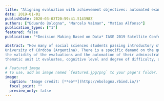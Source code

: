 ```yaml
---
title: "Aligning evaluation with achievement objectives: automated exams based on Bloom's taxonomy"
date: 2019-01-01
publishDate: 2020-03-03T20:59:41.514398Z
authors: ["Eduardo Bologna", "Marcelo Vaiman", "Matías Alfonso"]
publication_types: ["1"]
featured: false
publication: "*Decision Making Based on Data* IASE 2019 Satellite Conference: Kuala Lumpur, Malaysia"

abstract: "How many of social sciences students passing introductory statistics courses develop the expected skills to make a meaningful use of statistics? Our diagnosis suggests that an important part of them achieve this through memorization and repetition. This communication reports the in-progress effort to improve the quality of the evaluation of an introductory statistics course in Psychology degree, National
University of Córdoba (Argentina). There is a specific demand on the qualifications required of students who pass the subject, which combines with a significant volume of students, so it is necessary to ensure
the validity of the evaluations and the automation of their administration and correction. The work consists of the construction of examination items classified according to three criteria: elementary
thematic unit it evaluates, cognitive level and degree of difficulty, so that precision exams can be built. Using _exams_ R package, the proposal is applicable to classroom or on-line courses."

# Featured image
# To use, add an image named `featured.jpg/png` to your page's folder. 
image:
  caption: 'Image credit: [**eb**](http://ebologna.rbind.io/)'
  focal_point: ""
  preview_only: false
---
```


